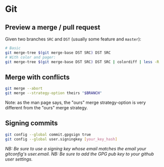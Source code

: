 # Git

## Preview a merge / pull request

Given two branches `SRC` and `DST` (usually some feature and `master`):

```bash
# Basic
git merge-tree $(git merge-base DST SRC) DST SRC
# With color and pager:
git merge-tree $(git merge-base DST SRC) DST SRC | colordiff | less -R
```

## Merge with conflicts

```bash
git merge --abort
git merge --strategy-option theirs "$BRANCH"
```
Note: as the man page says, the "ours" merge strategy-option is very different from the "ours" merge strategy.

## Signing commits

```bash
git config --global commit.gpgsign true
git config --global user.signingkey [your_key_hash]
```
_NB: Be sure to use a signing key whose email matches the email your gitconfig's user.email._
_NB: Be sure to add the GPG pub key to your github user settings._
